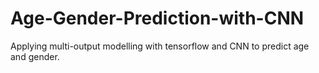 # Age-Gender-Prediction-with-CNN
Applying multi-output modelling with tensorflow and CNN to predict age and gender.
